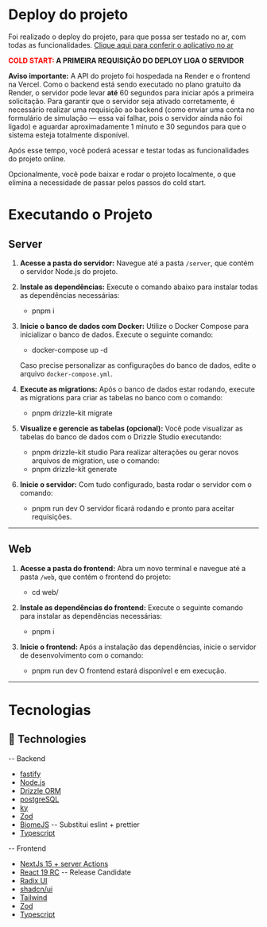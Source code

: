 # Deploy do projeto

Foi realizado o deploy do projeto, para que possa ser testado no ar, com todas as funcionalidades.
[Clique aqui para conferir o aplicativo no ar](https://lrfcodesteal.vercel.app/) 

<p><strong><span style="color: red;">COLD START:</span> A PRIMEIRA REQUISIÇÃO DO DEPLOY LIGA O SERVIDOR</strong></p>

**Aviso importante:** A API do projeto foi hospedada na Render e o frontend na Vercel. Como o backend está sendo executado no plano gratuito da Render, o servidor pode levar **até** 60 segundos para iniciar após a primeira solicitação. Para garantir que o servidor seja ativado corretamente, é necessário realizar uma requisição ao backend (como enviar uma conta no formulário de simulação — essa vai falhar, pois o servidor ainda não foi ligado) e aguardar aproximadamente 1 minuto e 30 segundos para que o sistema esteja totalmente disponível.

Após esse tempo, você poderá acessar e testar todas as funcionalidades do projeto online.

Opcionalmente, você pode baixar e rodar o projeto localmente, o que elimina a necessidade de passar pelos passos do cold start.


# Executando o Projeto

## Server

1. **Acesse a pasta do servidor:**
   Navegue até a pasta `/server`, que contém o servidor Node.js do projeto.

2. **Instale as dependências:**
   Execute o comando abaixo para instalar todas as dependências necessárias:
   - pnpm i

3. **Inicie o banco de dados com Docker:**
   Utilize o Docker Compose para inicializar o banco de dados. Execute o seguinte comando:
   - docker-compose up -d

   Caso precise personalizar as configurações do banco de dados, edite o arquivo `docker-compose.yml`.

4. **Execute as migrations:**
   Após o banco de dados estar rodando, execute as migrations para criar as tabelas no banco com o comando:
   - pnpm drizzle-kit migrate

5. **Visualize e gerencie as tabelas (opcional):**
   Você pode visualizar as tabelas do banco de dados com o Drizzle Studio executando:
   - pnpm drizzle-kit studio
   Para realizar alterações ou gerar novos arquivos de migration, use o comando:
   - pnpm drizzle-kit generate

6. **Inicie o servidor:**
   Com tudo configurado, basta rodar o servidor com o comando:
   - pnpm run dev
   O servidor ficará rodando e pronto para aceitar requisições.

---

## Web

1. **Acesse a pasta do frontend:**
   Abra um novo terminal e navegue até a pasta `/web`, que contém o frontend do projeto:
   - cd web/

2. **Instale as dependências do frontend:**
   Execute o seguinte comando para instalar as dependências necessárias:
   - pnpm i

3. **Inicie o frontend:**
   Após a instalação das dependências, inicie o servidor de desenvolvimento com o comando:
   - pnpm run dev
   O frontend estará disponível e em execução.

--- 

#  Tecnologias


## 🚀 Technologies

-- Backend
     
- [fastify](https://fastify.dev/)
- [Node.js](https://nodejs.org/pt)
- [Drizzle ORM](https://orm.drizzle.team/) 
- [postgreSQL](https://www.postgresql.org/)    
- [ky](https://github.com/sindresorhus/ky) 
- [Zod](https://github.com/colinhacks/zod)
- [BiomeJS](https://biomejs.dev/pt-br/) -- Substitui eslint + prettier
- [Typescript](https://www.typescriptlang.org/)
 

 -- Frontend
 
- [NextJs 15 + server Actions](https://nextjs.org/)
- [React 19 RC](https://react.dev/)  -- Release Candidate
- [Radix UI](https://www.radix-ui.com/)  
- [shadcn/ui](https://ui.shadcn.com/)
- [Tailwind](https://tailwindcss.com/) 
- [Zod](https://github.com/colinhacks/zod)
- [Typescript](https://www.typescriptlang.org/)
